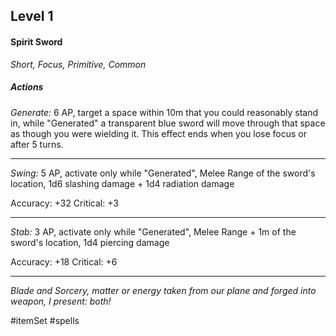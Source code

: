 ## Level 1
#### Spirit Sword
*Short, Focus, Primitive, Common*

##### Actions

*Generate:* 6 AP, target a space within 10m that you could reasonably stand in, while "Generated" a transparent blue sword will move through that space as though you were wielding it. This effect ends when you lose focus or after 5 turns.

---

*Swing:* 5 AP, activate only while "Generated", Melee Range of the sword's location, 1d6 slashing damage + 1d4 radiation damage

Accuracy: +32
Critical: +3

---

*Stab:* 3 AP, activate only while "Generated", Melee Range + 1m of the sword's location, 1d4 piercing damage

Accuracy: +18
Critical: +6

---
*Blade and Sorcery, matter or energy taken from our plane and forged into weapon, I present: both!*

#itemSet #spells